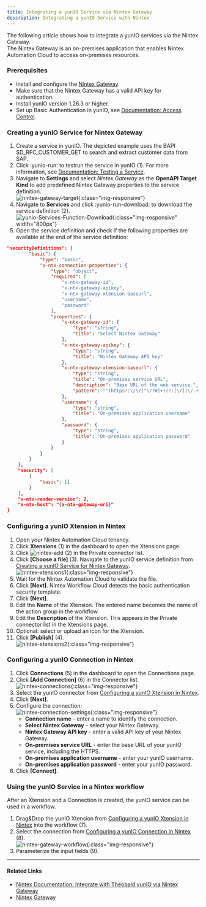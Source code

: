 ```yaml
---
title: Integrating a yunIO Service via Nintex Gateway
description: Integrating a yunIO Service with Nintex
---
```



The following article shows how to integrate a yunIO services via the Nintex Gateway.<br>
The Nintex Gateway is an on-premises application that enables Nintex Automation Cloud to access on-premises resources.

### Prerequisites

- Install and configure the [Nintex Gateway](https://help.nintex.com/en-US/nwc/Content/Gateway/InstallAndConfigure.htm).
- Make sure that the Nintex Gateway has a valid API key for authentication.
- Install yunIO version 1.26.3 or higher.
- Set up Basic Authentication in yunIO, see [Documentation: Access Control](https://help.theobald-software.com/en/yunio/access-control#global-access-control). 

### Creating a yunIO Service for Nintex Gateway

1. Create a service in yunIO. The depicted example uses the BAPI SD_RFC_CUSTOMER_GET to search and extract customer data from SAP. 
2. Click :yunio-run: to testrun the service in yunIO (1). For more information, see [Documentation: Testing a Service](https://help.theobald-software.com/en/yunio/run-services#testing-a-service).
3. Navigate to **Settings** and select *Nintex Gateway* as the **OpenAPI Target Kind** to add predefined Nintex Gateway properties to the service definition.<br>
![nintex-gateway-target](../../assets/images/yunio/articles/nintex-gateway-target.png){:class="img-responsive"}
4. Navigate to **Services** and click :yunio-run-download: to download the service definition (2).<br>
![yunio-Services-Function-Download](../../assets/images/yunio/articles/yunio-run-services-function-download.png){:class="img-responsive" width="800px"}
5. Open the service definition and check if the following properties are available at the end of the service definition:
```json linenums="256" title="Nintex Properties"
"securityDefinitions": {
        "basic": {
            "type": "basic",
            "x-ntx-connection-properties": {
                "type": "object",
                "required": [
                    "x-ntx-gateway-id",
                    "x-ntx-gateway-apikey",
                    "x-ntx-gateway-xtension-baseurl",
                    "username",
                    "password"
                ],
                "properties": {
                    "x-ntx-gateway-id": {
                        "type": "string",
                        "title": "Select Nintex Gateway"
                    },
                    "x-ntx-gateway-apikey": {
                        "type": "string",
                        "title": "Nintex Gateway API key"
                    },
                    "x-ntx-gateway-xtension-baseurl": {
                        "type": "string",
                        "title": "On-premises service URL",
                        "description": "Base URL of the web service.",
                        "pattern": "^(https?:\/\/[^\/?#]+)(?:[\/]|\/.+|)$"
                    },
                    "username": {
                        "type": "string",
                        "title": "On-premises application username"
                    },
                    "password": {
                        "type": "string",
                        "title": "On-premises application password"
                    }
                }
            }
        }
    },
    "security": [
        {
            "basic": []
        }
    ],
    "x-ntx-render-version": 2,
    "x-ntx-host": "{x-ntx-gateway-uri}"
}
```

### Configuring a yunIO Xtension in Nintex

1. Open your Nintex Automation Cloud tenancy.
2. Click **Xtensions** (1) in the dashboard to open the Xtensions page.
3. Click ![nintex-add](../../assets/images/yunio/articles/nintex-add.png) (2) in the Private connector list.
4. Click **[Choose a file]** (3). Navigate to the yunIO service definition from [Creating a yunIO Service for Nintex Gateway](#creating-a-yunio-service-for-nintex-gateway).<br>
![nintex-xtensions1](../../assets/images/yunio/articles/nintex-xtension.png){:class="img-responsive"}
5. Wait for the Nintex Automation Cloud to validate the file.
6. Click **[Next]**. Nintex Workflow Cloud detects the basic authentication security template.
7. Click **[Next]**.
8. Edit the **Name** of the Xtension. The entered name becomes the name of the action group in the workflow.
9. Edit the **Description** of the Xtension. This appears in the Private connector list in the Xtensions page.
10. Optional: select or upload an icon for the Xtension.
11. Click **[Publish]** (4).<br>
![nintex-xtensions2](../../assets/images/yunio/articles/nintex-xtension2.png){:class="img-responsive"}

### Configuring a yunIO Connection in Nintex

1. Click **Connections** (5) in the dashboard to open the Connections page.
2. Click **[Add Connection]** (6) in the Connector list.<br>
![nintex-connections](../../assets/images/yunio/articles/nintex-connections.png){:class="img-responsive"}
3. Select the yunIO connector from [Configuring a yunIO Xtension in Nintex](#configuring-a-yunio-xtension-in-nintex).
4. Click **[Next]**.
5. Configure the connection:<br>
![nintex-connection-settings](../../assets/images/yunio/articles/nintex-connection-settings.png){:class="img-responsive"}<br>
	- **Connection name** - enter a name to identify the connection.
	- **Select Nintex Gateway** - select your Nintex Gateway.
	- **Nintex Gateway API key** - enter a valid API key of your Nintex Gateway.
	- **On-premises service URL** - enter the base URL of your yunIO service, including the HTTPS.
	- **On-premises application username** - enter your yunIO username.
	- **On-premises application password** - enter your yunIO password.
6. Click **[Connect]**.<br>

### Using the yunIO Service in a Nintex workflow

After an Xtension and a Connection is created, the yunIO service can be used in a workflow. 

1. Drag&Drop the yunIO Xtension from [Configuring a yunIO Xtension in Nintex](#configuring-a-yunio-xtension-in-nintex) into the workflow (7).
2. Select the connection from [Configuring a yunIO Connection in Nintex](#configuring-a-yunio-connection-in-nintex) (8).<br>
![nintex-gateway-workflow](../../assets/images/yunio/articles/nintex-gateway-workflow.png){:class="img-responsive"}
3. Parameterize the input fields (9). 

******

#### Related Links
- [Nintex Documentation: Integrate with Theobald yunIO via Nintex Gateway](https://help.nintex.com/en-US/xtensions/04_Reference/Examples/EXM_04SAPTheobaldyunIO.htm)
- [Nintex Gateway](https://help.nintex.com/en-us/nwc/Content/Gateway/InstallAndConfigure.htm)
